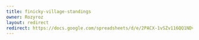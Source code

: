 ```yaml
---
title: finicky-village-standings
owner: Rozyroz
layout: redirect
redirect: https://docs.google.com/spreadsheets/d/e/2PACX-1vSZv116QQ1NDvC5lVsenytAfUWT9UCRc_-WMWcC3SJN-dJA1QgXkEOlaNl4gvYkOCKZ4z79ni7UB0GK/pubhtml
---
```

